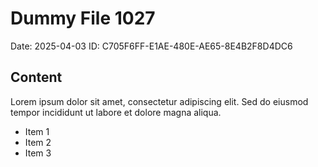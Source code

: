 # Dummy File 1027

Date: 2025-04-03
ID: C705F6FF-E1AE-480E-AE65-8E4B2F8D4DC6

## Content

Lorem ipsum dolor sit amet, consectetur adipiscing elit.
Sed do eiusmod tempor incididunt ut labore et dolore magna aliqua.

* Item 1
* Item 2
* Item 3

